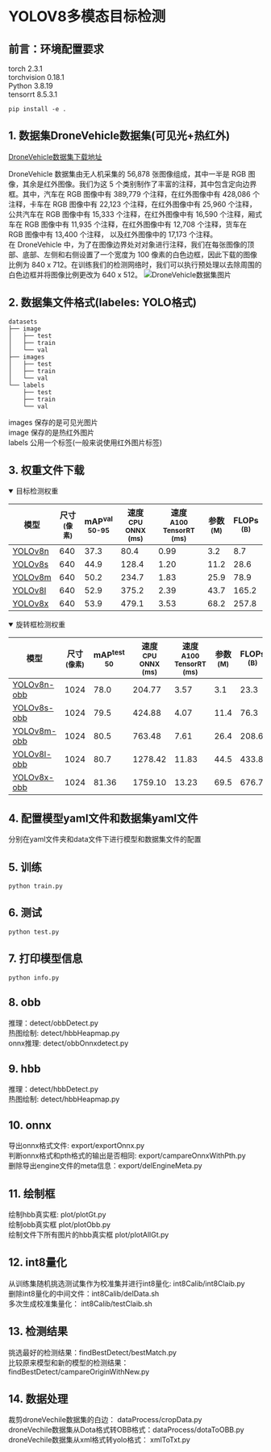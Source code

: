 # YOLOV8多模态目标检测
## 前言：环境配置要求
torch                        2.3.1\
torchvision                  0.18.1\
Python 3.8.19\
tensorrt                     8.5.3.1
```
pip install -e .
```
## 1. 数据集DroneVehicle数据集(可见光+热红外)
[DroneVehicle数据集下载地址](https://github.com/VisDrone/DroneVehicle) 

DroneVehicle 数据集由无人机采集的 56,878 张图像组成，其中一半是 RGB 图像，其余是红外图像。我们为这 5 个类别制作了丰富的注释，其中包含定向边界框。其中，汽车在 RGB 图像中有 389,779 个注释，在红外图像中有 428,086 个注释，卡车在 RGB 图像中有 22,123 个注释，在红外图像中有 25,960 个注释，公共汽车在 RGB 图像中有 15,333 个注释，在红外图像中有 16,590 个注释，厢式车在 RGB 图像中有 11,935 个注释，在红外图像中有 12,708 个注释，货车在 RGB 图像中有 13,400 个注释， 以及红外图像中的 17,173 个注释。\
在 DroneVehicle 中，为了在图像边界处对对象进行注释，我们在每张图像的顶部、底部、左侧和右侧设置了一个宽度为 100 像素的白色边框，因此下载的图像比例为 840 x 712。在训练我们的检测网络时，我们可以执行预处理以去除周围的白色边框并将图像比例更改为 640 x 512。
![DroneVehicle数据集图片](./dataset_sample.png)
## 2. 数据集文件格式(labeles: YOLO格式)
```
datasets
├── image
│   ├── test
│   ├── train
│   └── val
├── images
│   ├── test
│   ├── train
│   └── val
└── labels
    ├── test
    ├── train
    └── val
```
images 保存的是可见光图片\
image 保存的是热红外图片\
labels 公用一个标签(一般来说使用红外图片标签)
## 3. 权重文件下载
<details open><summary>目标检测权重</summary>

| 模型                                                                                   | 尺寸<br><sup>(像素) | mAP<sup>val<br>50-95 | 速度<br><sup>CPU ONNX<br>(ms) | 速度<br><sup>A100 TensorRT<br>(ms) | 参数<br><sup>(M) | FLOPs<br><sup>(B) |
| ------------------------------------------------------------------------------------ | --------------- | -------------------- | --------------------------- | -------------------------------- | -------------- | ----------------- |
| [YOLOv8n](https://github.com/ultralytics/assets/releases/download/v8.1.0/yolov8n.pt) | 640             | 37.3                 | 80.4                        | 0.99                             | 3.2            | 8.7               |
| [YOLOv8s](https://github.com/ultralytics/assets/releases/download/v8.1.0/yolov8s.pt) | 640             | 44.9                 | 128.4                       | 1.20                             | 11.2           | 28.6              |
| [YOLOv8m](https://github.com/ultralytics/assets/releases/download/v8.1.0/yolov8m.pt) | 640             | 50.2                 | 234.7                       | 1.83                             | 25.9           | 78.9              |
| [YOLOv8l](https://github.com/ultralytics/assets/releases/download/v8.1.0/yolov8l.pt) | 640             | 52.9                 | 375.2                       | 2.39                             | 43.7           | 165.2             |
| [YOLOv8x](https://github.com/ultralytics/assets/releases/download/v8.1.0/yolov8x.pt) | 640             | 53.9                 | 479.1                       | 3.53                             | 68.2           | 257.8             |

</details>

<details open><summary>旋转框检测权重</summary>

| 模型                                                                                           | 尺寸<br><sup>(像素) | mAP<sup>test<br>50 | 速度<br><sup>CPU ONNX<br>(ms) | 速度<br><sup>A100 TensorRT<br>(ms) | 参数<br><sup>(M) | FLOPs<br><sup>(B) |
| -------------------------------------------------------------------------------------------- | --------------- | ------------------ | --------------------------- | -------------------------------- | -------------- | ----------------- |
| [YOLOv8n-obb](https://github.com/ultralytics/assets/releases/download/v8.1.0/yolov8n-obb.pt) | 1024            | 78.0               | 204.77                      | 3.57                             | 3.1            | 23.3              |
| [YOLOv8s-obb](https://github.com/ultralytics/assets/releases/download/v8.1.0/yolov8s-obb.pt) | 1024            | 79.5               | 424.88                      | 4.07                             | 11.4           | 76.3              |
| [YOLOv8m-obb](https://github.com/ultralytics/assets/releases/download/v8.1.0/yolov8m-obb.pt) | 1024            | 80.5               | 763.48                      | 7.61                             | 26.4           | 208.6             |
| [YOLOv8l-obb](https://github.com/ultralytics/assets/releases/download/v8.1.0/yolov8l-obb.pt) | 1024            | 80.7               | 1278.42                     | 11.83                            | 44.5           | 433.8             |
| [YOLOv8x-obb](https://github.com/ultralytics/assets/releases/download/v8.1.0/yolov8x-obb.pt) | 1024            | 81.36              | 1759.10                     | 13.23                            | 69.5           | 676.7             |
</details>

## 4. 配置模型yaml文件和数据集yaml文件
分别在yaml文件夹和data文件下进行模型和数据集文件的配置
## 5. 训练
```
python train.py  
```
## 6. 测试
```
python test.py  
```
## 7. 打印模型信息
```
python info.py  
```
## 8. obb
推理：detect/obbDetect.py \
热图绘制: detect/hbbHeapmap.py\
onnx推理: detect/obbOnnxdetect.py
## 9. hbb
推理：detect/hbbDetect.py \
热图绘制: detect/hbbHeapmap.py
## 10. onnx
导出onnx格式文件:  export/exportOnnx.py \
判断onnx格式和pth格式的输出是否相同: export/campareOnnxWithPth.py \
删除导出engine文件的meta信息：export/delEngineMeta.py
## 11. 绘制框
绘制hbb真实框: plot/plotGt.py\
绘制obb真实框 plot/plotObb.py\
绘制文件下所有图片的hbb真实框 plot/plotAllGt.py
## 12. int8量化
从训练集随机挑选测试集作为校准集并进行int8量化: int8Calib/int8Claib.py \
删除int8量化的中间文件：int8Calib/delData.sh \
多次生成校准集量化： int8Calib/testClaib.sh
## 13. 检测结果
挑选最好的检测结果：findBestDetect/bestMatch.py \
比较原来模型和新的模型的检测结果： findBestDetect/campareOriginWithNew.py
## 14. 数据处理
裁剪droneVechile数据集的白边： dataProcess/cropData.py \
droneVechile数据集从Dota格式转OBB格式：dataProcess/dotaToOBB.py \
droneVechile数据集从xml格式转yolo格式： xmlToTxt.py
